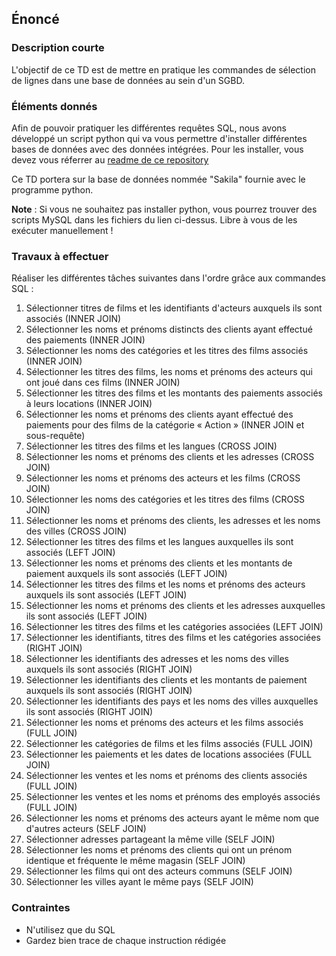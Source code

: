 ## Énoncé

### Description courte

L'objectif de ce TD est de mettre en pratique les commandes de sélection de lignes dans une base de données au sein d'un SGBD.

### Éléments donnés 

Afin de pouvoir pratiquer les différentes requêtes SQL, nous avons développé un script python qui va vous permettre d'installer différentes bases de données avec des données intégrées. Pour les installer, vous devez vous réferrer au <a href="https://github.com/Microleadoff/database-installer-py" title="repository du code python d'installation des bases de données" target="_blank">readme de ce repository</a>

Ce TD portera sur la base de données nommée "Sakila" fournie avec le programme python.

**Note** : Si vous ne souhaitez pas installer python, vous pourrez trouver des scripts MySQL dans les fichiers du lien ci-dessus. Libre à vous de les exécuter manuellement !

### Travaux à effectuer

Réaliser les différentes tâches suivantes dans l'ordre grâce aux commandes SQL :

1. Sélectionner titres de films et les identifiants d'acteurs auxquels ils sont associés (INNER JOIN)
2. Sélectionner les noms et prénoms distincts des clients ayant effectué des paiements (INNER JOIN)
3. Sélectionner les noms des catégories et les titres des films associés (INNER JOIN)
4. Sélectionner les titres des films, les noms et prénoms des acteurs qui ont joué dans ces films (INNER JOIN)
5. Sélectionner les titres des films et les montants des paiements associés à leurs locations (INNER JOIN)
6. Sélectionner les noms et prénoms des clients ayant effectué des paiements pour des films de la catégorie « Action » (INNER JOIN et sous-requête)
7. Sélectionner  les titres des films et les langues (CROSS JOIN)
8. Sélectionner les noms et prénoms des clients et les adresses (CROSS JOIN)
9. Sélectionner les noms et prénoms des acteurs et les films (CROSS JOIN)
10. Sélectionner les noms des catégories et les titres des films (CROSS JOIN)
11. Sélectionner les noms et prénoms des clients, les adresses et les noms des villes (CROSS JOIN)
12. Sélectionner les titres des films et les langues auxquelles ils sont associés (LEFT JOIN)
13. Sélectionner les noms et prénoms des clients et les montants de paiement auxquels ils sont associés (LEFT JOIN)
14. Sélectionner les titres des films et les noms et prénoms des acteurs auxquels ils sont associés (LEFT JOIN)
15. Sélectionner les noms et prénoms des clients et les adresses auxquelles ils sont associés (LEFT JOIN)
16. Sélectionner les titres des films et les catégories associées (LEFT JOIN)
17. Sélectionner les identifiants, titres des films et les catégories associées (RIGHT JOIN)
18. Sélectionner les identifiants des adresses et les noms des villes auxquels ils sont associés (RIGHT JOIN)
19. Sélectionner les identifiants des clients et les montants de paiement auxquels ils sont associés (RIGHT JOIN)
20. Sélectionner les identifiants des pays et les noms des villes auxquelles ils sont associés (RIGHT JOIN)
21. Sélectionner les noms et prénoms des acteurs et les films associés (FULL JOIN)
22. Sélectionner les catégories de films et les films associés (FULL JOIN)
23. Sélectionner les paiements et les dates de locations associées (FULL JOIN)
24. Sélectionner les ventes et les noms et prénoms des clients associés (FULL JOIN)
25. Sélectionner les ventes et les noms et prénoms des employés associés (FULL JOIN)
26. Sélectionner les noms et prénoms des acteurs ayant le même nom que d'autres acteurs (SELF JOIN)
27. Sélectionner adresses partageant la même ville (SELF JOIN)
28. Sélectionner les noms et prénoms des clients qui ont un prénom identique et fréquente le même magasin (SELF JOIN)
29. Sélectionner les films qui ont des acteurs communs (SELF JOIN)
30. Sélectionner les villes ayant le même pays (SELF JOIN)

### Contraintes

- N'utilisez que du SQL
- Gardez bien trace de chaque instruction rédigée